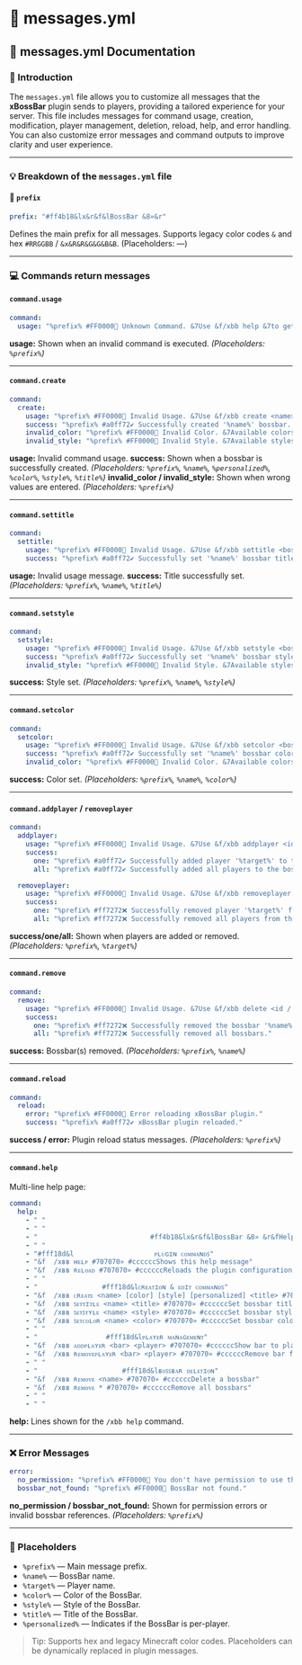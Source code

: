 # 📝 messages.yml

## 📝 messages.yml Documentation

### 📄 Introduction

The `messages.yml` file allows you to customize all messages that the **xBossBar** plugin sends to players, providing a tailored experience for your server. This file includes messages for command usage, creation, modification, player management, deletion, reload, help, and error handling. You can also customize error messages and command outputs to improve clarity and user experience.

***

### 💡 Breakdown of the `messages.yml` file

#### 🔖 `prefix`

```yaml
prefix: "#ff4b18&lx&r&f&lBossBar &8»&r"
```

Defines the main prefix for all messages. Supports legacy color codes `&` and hex `#RRGGBB` / `&x&R&R&G&G&B&B`. (Placeholders: —)

***

### 💻 Commands return messages

#### `command.usage`

```yaml
command:
  usage: "%prefix% #FF0000🚫 Unknown Command. &7Use &f/xbb help &7to get command list."
```

**usage:** Shown when an invalid command is executed. _(Placeholders: `%prefix%`)_

***

#### `command.create`

```yaml
command:
  create:
    usage: "%prefix% #FF0000🚫 Invalid Usage. &7Use &f/xbb create <name> <color> <style> <per-player> <title>"
    success: "%prefix% #a0ff72✔ Successfully created '%name%' bossbar. [%personalized%, %color%, %style%, %title%&r#a0ff72]"
    invalid_color: "%prefix% #FF0000🚫 Invalid Color. &7Available colors: &fblue&7, &fgreen&7, &fpink&7, &fpurple&7, &fred&7, &fwhite&7, &fyellow"
    invalid_style: "%prefix% #FF0000🚫 Invalid Style. &7Available styles: &fsegmented_6&7, &fsegmented_10&7, &fsegmented_12&7, &fsegmented_20&7, &fsolid"
```

**usage:** Invalid command usage. **success:** Shown when a bossbar is successfully created. _(Placeholders: `%prefix%`, `%name%`, `%personalized%`, `%color%`, `%style%`, `%title%`)_ **invalid\_color / invalid\_style:** Shown when wrong values are entered. _(Placeholders: `%prefix%`)_

***

#### `command.settitle`

```yaml
command:
  settitle:
    usage: "%prefix% #FF0000🚫 Invalid Usage. &7Use &f/xbb settitle <bossbar> <title>"
    success: "%prefix% #a0ff72✔ Successfully set '%name%' bossbar title to %title%."
```

**usage:** Invalid usage message. **success:** Title successfully set. _(Placeholders: `%prefix%`, `%name%`, `%title%`)_

***

#### `command.setstyle`

```yaml
command:
  setstyle:
    usage: "%prefix% #FF0000🚫 Invalid Usage. &7Use &f/xbb setstyle <bossbar> <style>"
    success: "%prefix% #a0ff72✔ Successfully set '%name%' bossbar style to %style%."
    invalid_style: "%prefix% #FF0000🚫 Invalid Style. &7Available styles: &fsegmented_6&7, &fsegmented_10&7, &fsegmented_12&7, &fsegmented_20&7, &fsolid"
```

**success:** Style set. _(Placeholders: `%prefix%`, `%name%`, `%style%`)_

***

#### `command.setcolor`

```yaml
command:
  setcolor:
    usage: "%prefix% #FF0000🚫 Invalid Usage. &7Use &f/xbb setcolor <bossbar> <color>"
    success: "%prefix% #a0ff72✔ Successfully set '%name%' bossbar color to %color%."
    invalid_color: "%prefix% #FF0000🚫 Invalid Color. &7Available colors: &fblue&7, &fgreen&7, &fpink&7, &fpurple&7, &fred&7, &fwhite&7, &fyellow"
```

**success:** Color set. _(Placeholders: `%prefix%`, `%name%`, `%color%`)_

***

#### `command.addplayer` / `removeplayer`

```yaml
command:
  addplayer:
    usage: "%prefix% #FF0000🚫 Invalid Usage. &7Use &f/xbb addplayer <id / *> <player / *>"
    success:
      one: "%prefix% #a0ff72✔ Successfully added player '%target%' to the bossbar."
      all: "%prefix% #a0ff72✔ Successfully added all players to the bossbar."

  removeplayer:
    usage: "%prefix% #FF0000🚫 Invalid Usage. &7Use &f/xbb removeplayer <id / *> <player / *>"
    success:
      one: "%prefix% #ff7272❌ Successfully removed player '%target%' from the bossbar."
      all: "%prefix% #ff7272❌ Successfully removed all players from the bossbar."
```

**success/one/all:** Shown when players are added or removed. _(Placeholders: `%prefix%`, `%target%`)_

***

#### `command.remove`

```yaml
command:
  remove:
    usage: "%prefix% #FF0000🚫 Invalid Usage. &7Use &f/xbb delete <id / *>"
    success:
      one: "%prefix% #ff7272❌ Successfully removed the bossbar '%name%'"
      all: "%prefix% #ff7272❌ Successfully removed all bossbars."
```

**success:** Bossbar(s) removed. _(Placeholders: `%prefix%`, `%name%`)_

***

#### `command.reload`

```yaml
command:
  reload:
    error: "%prefix% #FF0000🚫 Error reloading xBossBar plugin."
    success: "%prefix% #a0ff72✔ xBossBar plugin reloaded."
```

**success / error:** Plugin reload status messages. _(Placeholders: `%prefix%`)_

***

#### `command.help`

Multi-line help page:

```yaml
command:
  help:
    - " "
    - " "
    - "                            #ff4b18&lx&r&f&lBossBar &8» &r&fHelp"
    - " "
    - "#fff18d&l                    ᴘʟᴜɢɪɴ ᴄᴏᴍᴍᴀɴᴅꜱ"
    - "&f  /xʙʙ ʜᴇʟᴘ #707070» #ccccccShows this help message"
    - "&f  /xʙʙ ʀᴇʟᴏᴀᴅ #707070» #ccccccReloads the plugin configuration"
    - " "
    - "                #fff18d&lᴄʀᴇᴀᴛɪᴏɴ & ᴇᴅɪᴛ ᴄᴏᴍᴍᴀɴᴅꜱ"
    - "&f  /xʙʙ ᴄʀᴇᴀᴛᴇ <name> [color] [style] [personalized] <title> #707070» #ccccccCreate a bossbar"
    - "&f  /xʙʙ ꜱᴇᴛᴛɪᴛʟᴇ <name> <title> #707070» #ccccccSet bossbar title"
    - "&f  /xʙʙ ꜱᴇᴛꜱᴛʏʟᴇ <name> <style> #707070» #ccccccSet bossbar style"
    - "&f  /xʙʙ ꜱᴇᴛᴄᴏʟᴏʀ <name> <color> #707070» #ccccccSet bossbar color"
    - " "
    - "                 #fff18d&lᴘʟᴀʏᴇʀ ᴍᴀɴᴀɢᴇᴍᴇɴᴛ"
    - "&f  /xʙʙ ᴀᴅᴅᴘʟᴀʏᴇʀ <bar> <player> #707070» #ccccccShow bar to player (or * for all)"
    - "&f  /xʙʙ ʀᴇᴍᴏᴠᴇᴘʟᴀʏᴇʀ <bar> <player> #707070» #ccccccRemove bar from player"
    - " "
    - "                     #fff18d&lʙᴏꜱꜱʙᴀʀ ᴅᴇʟᴇᴛɪᴏɴ"
    - "&f  /xʙʙ ʀᴇᴍᴏᴠᴇ <name> #707070» #ccccccDelete a bossbar"
    - "&f  /xʙʙ ʀᴇᴍᴏᴠᴇ * #707070» #ccccccRemove all bossbars"
    - " "
    - " "
```

**help:** Lines shown for the `/xbb help` command.

***

### ❌ Error Messages

```yaml
error:
  no_permission: "%prefix% #FF0000🚫 You don't have permission to use this command."
  bossbar_not_found: "%prefix% #FF0000🚫 BossBar not found."
```

**no\_permission / bossbar\_not\_found:** Shown for permission errors or invalid bossbar references. _(Placeholders: `%prefix%`)_

***

### 🧩 Placeholders

* `%prefix%` — Main message prefix.
* `%name%` — BossBar name.
* `%target%` — Player name.
* `%color%` — Color of the BossBar.
* `%style%` — Style of the BossBar.
* `%title%` — Title of the BossBar.
* `%personalized%` — Indicates if the BossBar is per-player.

> Tip: Supports hex and legacy Minecraft color codes. Placeholders can be dynamically replaced in plugin messages.
